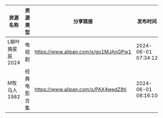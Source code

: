 | 资源名称       | 资源类型   | 分享链接                                 | 发布时间                |
| ---------- | ------ | ------------------------------------ | ------------------- |
| L柳叶摘星辰2024 | 电视剧    | https://www.alipan.com/s/go1MJAnGPw1 | 2024-06-01 07:34:12 |
| M牧马人1982   | 经典电影合集 | https://www.alipan.com/s/PAX4wedZ8tj | 2024-06-01 08:16:10 |
